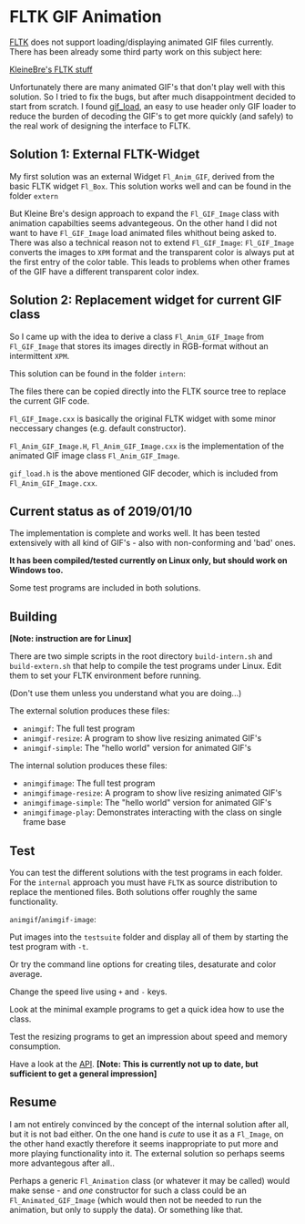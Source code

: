 # FLTK GIF Animation

[FLTK](http://www.fltk.org/) does not support loading/displaying animated GIF files
currently. There has been already some third party work on this subject here:

[KleineBre's FLTK stuff](https://ringbreak.dnd.utwente.nl/~mrjb/fltk/)

Unfortunately there are many animated GIF's that don't play well with this solution.
So I tried to fix the bugs, but after much disappointment decided to start from scratch. I found
[gif_load](https://github.com/hidefromkgb/gif_load), an easy to use header only GIF loader to reduce
the burden of decoding the GIF's to get more quickly (and safely) to the real work of designing
the interface to FLTK.

## Solution 1: External FLTK-Widget

My first solution was an external Widget `Fl_Anim_GIF`, derived from the basic FLTK widget `Fl_Box`.
This solution works well and can be found in the folder `extern`<del> 

But Kleine Bre's design approach to expand the `Fl_GIF_Image` class with animation capabilties
seems advantegeous. On the other hand I did not want to have `Fl_GIF_Image` load animated files
whithout being asked to. There was also a technical reason not to extend `Fl_GIF_Image`:
`Fl_GIF_Image` converts the images to `XPM` format and the transparent color is always put
at the first entry of the color table. This leads to problems when other frames of the GIF
have a different transparent color index.

## Solution 2: Replacement widget for current GIF class

So I came up with the idea to derive a class `Fl_Anim_GIF_Image` from `Fl_GIF_Image` that
stores its images directly in RGB-format without an intermittent `XPM`.

This solution can be found in the folder `intern`:

The files there can be copied directly into the FLTK source tree to replace the current GIF code.

`Fl_GIF_Image.cxx` is basically the original FLTK widget with some minor neccessary
changes (e.g. default constructor).

`Fl_Anim_GIF_Image.H`, `Fl_Anim_GIF_Image.cxx` is the implementation of the animated GIF
image class `Fl_Anim_GIF_Image`.

`gif_load.h` is the above mentioned GIF decoder, which is included from `Fl_Anim_GIF_Image.cxx`.

## Current status as of 2019/01/10

The implementation is complete and works well. It has been tested extensively with all kind
of GIF's - also with non-conforming and 'bad' ones.

**It has been compiled/tested currently on Linux only, but should work on Windows too.**

Some test programs are included in both solutions.

## Building

**[Note: instruction are for Linux]**

There are two simple scripts in the root directory `build-intern.sh` and `build-extern.sh`
that help to compile the test programs under Linux. Edit them to set your FLTK environment
before running.

(Don't use them unless you understand what you are doing...)

The external solution produces these files:

- `animgif`: The full test program
- `animgif-resize`: A program to show live resizing animated GIF's
- `animgif-simple`: The "hello world" version for animated GIF's

The internal solution produces these files:

- `animgifimage`: The full test program
- `animgifimage-resize`: A program to show live resizing animated GIF's
- `animgifimage-simple`: The "hello world" version for animated GIF's
- `animgifimage-play`: Demonstrates interacting with the class on single frame base

## Test

You can test the different solutions with the test programs in each folder.
For the `internal` approach you must have `FLTK` as source distribution to replace
the mentioned files. Both solutions offer roughly the same functionality.

`animgif`/`animgif-image`:

Put images into the `testsuite` folder and display all of them by starting
the test program with `-t`.

Or try the command line options for creating tiles, desaturate and color average.

Change the speed live using `+` and `-` keys.

Look at the minimal example programs to get a quick idea how to
use the class.

Test the resizing programs to get an impression about speed and memory consumption.

Have a look at the [API](https://wcout.github.io/animgif/html/class_fl___anim___g_i_f___image.html).
**[Note: This is currently not up to date, but sufficient to get a general impression]**

## Resume

I am not entirely convinced by the concept of the internal solution after all, but it is
not bad either. On the one hand is _cute_ to use it as a `Fl_Image`, on the other
hand exactly therefore it seems inappropriate to put more and more playing
functionality into it. The external solution so perhaps seems more advantegous after all..

Perhaps a generic `Fl_Animation` class (or whatever it may be called)
would make sense - and _one_ constructor for such a class could be an
`Fl_Animated_GIF_Image` (which would then not be needed to run the animation,
but only to supply the data). Or something like that.
